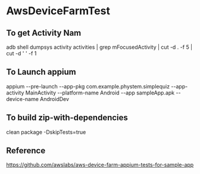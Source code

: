 # AwsDeviceFarmTest

## To get Activity Nam
adb shell dumpsys activity activities | grep mFocusedActivity | cut -d . -f 5 | cut -d ' ' -f 1


## To Launch appium
appium --pre-launch --app-pkg com.example.phystem.simplequiz --app-activity MainActivity --platform-name Android --app sampleApp.apk --device-name AndroidDev


## To build zip-with-dependencies
clean package -DskipTests=true

## Reference
https://github.com/awslabs/aws-device-farm-appium-tests-for-sample-app
